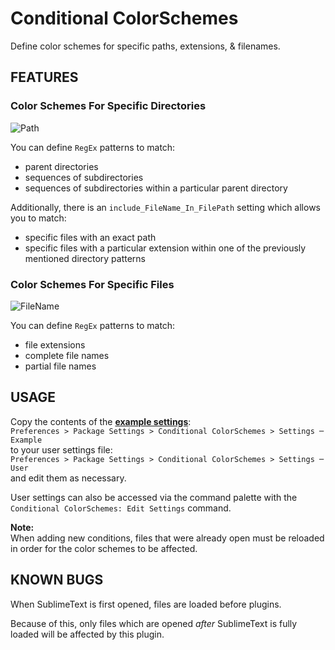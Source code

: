 # Conditional ColorSchemes

Define color schemes for specific paths, extensions, & filenames.

## FEATURES

### Color Schemes For Specific Directories

![Path](https://raw.githubusercontent.com/Enteleform/-RES-/master/%5B%20%40README%20%5D/ST_ConditionalColorSchemes/Path.gif)

You can define `RegEx` patterns to match:

* parent directories
* sequences of subdirectories
* sequences of subdirectories within a particular parent directory

Additionally, there is an `include_FileName_In_FilePath` setting which allows you to match:
* specific files with an exact path
* specific files with a particular extension within one of the previously mentioned directory patterns

### Color Schemes For Specific Files

![FileName](https://raw.githubusercontent.com/Enteleform/-RES-/master/%5B%20%40README%20%5D/ST_ConditionalColorSchemes/FileName.gif)

You can define `RegEx` patterns to match:

* file extensions
* complete file names
* partial file names

## USAGE

Copy the contents of the [**example settings**](https://github.com/Enteleform/ST_ConditionalColorSchemes/blob/master/Example.sublime-settings):  
`Preferences > Package Settings > Conditional ColorSchemes > Settings ─ Example`  
to your user settings file:  
`Preferences > Package Settings > Conditional ColorSchemes > Settings ─ User`  
and edit them as necessary.

User settings can also be accessed via the command palette with the `Conditional ColorSchemes: Edit Settings` command.

**Note:**  
When adding new conditions, files that were already open must be reloaded in order for the color schemes to be affected.

## KNOWN BUGS

When SublimeText is first opened, files are loaded before plugins.

Because of this, only files which are opened *after* SublimeText is fully loaded will be affected by this plugin.
